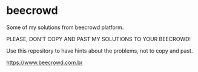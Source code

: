 # beecrowd
Some of my solutions from beecrowd platform.

PLEASE, DON'T COPY AND PAST MY SOLUTIONS TO YOUR BEECROWD!

Use this repository to have hints about the problems, not to copy and past.


https://www.beecrowd.com.br

